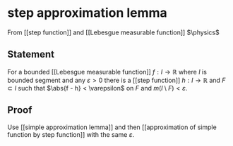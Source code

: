 # step approximation lemma
From [[step function]] and [[Lebesgue measurable function]]
$\physics$
## Statement
For a bounded [[Lebesgue measurable function]] $f: I \to \mathbb{R}$ where $I$ is bounded segment and any $\varepsilon > 0$ there is a [[step function]] $h: I \to \mathbb{R}$ and $F \subset I$ such that $\abs{f - h} < \varepsilon$ on $F$ and $m(I \setminus F) < \varepsilon$.

## Proof
Use [[simple approximation lemma]] and then [[approximation of simple function by step function]] with the same $\varepsilon$.